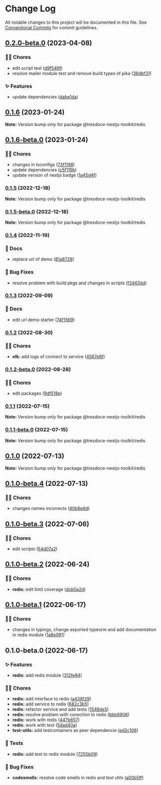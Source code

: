# Change Log

All notable changes to this project will be documented in this file.
See [Conventional Commits](https://conventionalcommits.org) for commit guidelines.

## [0.2.0-beta.0](https://github.com/tresdoce/tresdoce-nestjs-toolkit/compare/@tresdoce-nestjs-toolkit/redis@0.1.6...@tresdoce-nestjs-toolkit/redis@0.2.0-beta.0) (2023-04-08)

### 👨‍💻 Chores

- edit script test ([d9f549f](https://github.com/tresdoce/tresdoce-nestjs-toolkit/commit/d9f549f19a7ed0eaa88faebb7cdfea44a153ae6e))
- resolve mailer module test and remove build types of pika ([36dbf31](https://github.com/tresdoce/tresdoce-nestjs-toolkit/commit/36dbf31f96cb98b1b8c3dcdbdb448557bc84b093))

### ✨ Features

- update dependencies ([dabe1da](https://github.com/tresdoce/tresdoce-nestjs-toolkit/commit/dabe1da5742674ebdca7262246ac811d9c474683))

## [0.1.6](https://github.com/tresdoce/tresdoce-nestjs-toolkit/compare/@tresdoce-nestjs-toolkit/redis@0.1.6-beta.0...@tresdoce-nestjs-toolkit/redis@0.1.6) (2023-01-24)

**Note:** Version bump only for package @tresdoce-nestjs-toolkit/redis

## [0.1.6-beta.0](https://github.com/tresdoce/tresdoce-nestjs-toolkit/compare/@tresdoce-nestjs-toolkit/redis@0.1.5...@tresdoce-nestjs-toolkit/redis@0.1.6-beta.0) (2023-01-24)

### 👨‍💻 Chores

- changes in tsconfigs ([73f1198](https://github.com/tresdoce/tresdoce-nestjs-toolkit/commit/73f1198a775cac34f7785ce7b19b06203f2c1792))
- update dependencies ([c5f119b](https://github.com/tresdoce/tresdoce-nestjs-toolkit/commit/c5f119be294e0e7940155af075279af9f3cccbc3))
- update version of nestjs badge ([1a45d4f](https://github.com/tresdoce/tresdoce-nestjs-toolkit/commit/1a45d4f56b984b524aba7475484c3a192ff2248f))

### [0.1.5](https://github.com/tresdoce/tresdoce-nestjs-toolkit/compare/@tresdoce-nestjs-toolkit/redis@0.1.5-beta.0...@tresdoce-nestjs-toolkit/redis@0.1.5) (2022-12-18)

**Note:** Version bump only for package @tresdoce-nestjs-toolkit/redis

### [0.1.5-beta.0](https://github.com/tresdoce/tresdoce-nestjs-toolkit/compare/@tresdoce-nestjs-toolkit/redis@0.1.4...@tresdoce-nestjs-toolkit/redis@0.1.5-beta.0) (2022-12-18)

**Note:** Version bump only for package @tresdoce-nestjs-toolkit/redis

### [0.1.4](https://github.com/tresdoce/tresdoce-nestjs-toolkit/compare/@tresdoce-nestjs-toolkit/redis@0.1.3...@tresdoce-nestjs-toolkit/redis@0.1.4) (2022-11-19)

### 📝 Docs

- replace url of demo ([81a8728](https://github.com/tresdoce/tresdoce-nestjs-toolkit/commit/81a8728186aeffec9d7d50cd095f0e44b1f17773))

### 🐛 Bug Fixes

- resolve problem with build pkgs and changes in scripts ([f2d43dd](https://github.com/tresdoce/tresdoce-nestjs-toolkit/commit/f2d43dd8d7a147d8024b9b67757bbc62d71ffe85))

### [0.1.3](https://github.com/tresdoce/tresdoce-nestjs-toolkit/compare/@tresdoce-nestjs-toolkit/redis@0.1.2...@tresdoce-nestjs-toolkit/redis@0.1.3) (2022-09-09)

### 📝 Docs

- edit url demo starter ([74f1569](https://github.com/tresdoce/tresdoce-nestjs-toolkit/commit/74f156929d81cd9d8c94c0a32adfc0ce70f36ae6))

### [0.1.2](https://github.com/tresdoce/tresdoce-nestjs-toolkit/compare/@tresdoce-nestjs-toolkit/redis@0.1.2-beta.0...@tresdoce-nestjs-toolkit/redis@0.1.2) (2022-08-30)

### 👨‍💻 Chores

- **elk:** add logs of connect to service ([4567e6f](https://github.com/tresdoce/tresdoce-nestjs-toolkit/commit/4567e6fb086710a9706fc1c78b595cbe67c6f90c))

### [0.1.2-beta.0](https://github.com/tresdoce/tresdoce-nestjs-toolkit/compare/@tresdoce-nestjs-toolkit/redis@0.1.1...@tresdoce-nestjs-toolkit/redis@0.1.2-beta.0) (2022-08-28)

### 👨‍💻 Chores

- edit packages ([9df518e](https://github.com/tresdoce/tresdoce-nestjs-toolkit/commit/9df518e7afb9c0f96f620920b09dd3e2212ae3d7))

### [0.1.1](https://github.com/tresdoce/tresdoce-nestjs-toolkit/compare/@tresdoce-nestjs-toolkit/redis@0.1.1-beta.0...@tresdoce-nestjs-toolkit/redis@0.1.1) (2022-07-15)

**Note:** Version bump only for package @tresdoce-nestjs-toolkit/redis

### [0.1.1-beta.0](https://github.com/tresdoce/tresdoce-nestjs-toolkit/compare/@tresdoce-nestjs-toolkit/redis@0.1.0...@tresdoce-nestjs-toolkit/redis@0.1.1-beta.0) (2022-07-15)

**Note:** Version bump only for package @tresdoce-nestjs-toolkit/redis

## [0.1.0](https://github.com/tresdoce/tresdoce-nestjs-toolkit/compare/@tresdoce-nestjs-toolkit/redis@0.1.0-beta.4...@tresdoce-nestjs-toolkit/redis@0.1.0) (2022-07-13)

**Note:** Version bump only for package @tresdoce-nestjs-toolkit/redis

## [0.1.0-beta.4](https://github.com/tresdoce/tresdoce-nestjs-toolkit/compare/@tresdoce-nestjs-toolkit/redis@0.1.0-beta.3...@tresdoce-nestjs-toolkit/redis@0.1.0-beta.4) (2022-07-13)

### 👨‍💻 Chores

- changes names incorrects ([40b9e8d](https://github.com/tresdoce/tresdoce-nestjs-toolkit/commit/40b9e8d6c59435ee61a0c8c7a98e159cbe2bfc35))

## [0.1.0-beta.3](https://github.com/tresdoce/tresdoce-nestjs-toolkit/compare/@tresdoce-nestjs-toolkit/redis@0.1.0-beta.2...@tresdoce-nestjs-toolkit/redis@0.1.0-beta.3) (2022-07-06)

### 👨‍💻 Chores

- edit scripts ([54d07a2](https://github.com/tresdoce/tresdoce-nestjs-toolkit/commit/54d07a2918bc0daf3f8f5eef5b7eb65e6db903f8))

## [0.1.0-beta.2](https://github.com/tresdoce/tresdoce-nestjs-toolkit/compare/@tresdoce-nestjs-toolkit/redis@0.1.0-beta.1...@tresdoce-nestjs-toolkit/redis@0.1.0-beta.2) (2022-06-24)

### 👨‍💻 Chores

- **redis:** edit limit coverage ([dcb0a2d](https://github.com/tresdoce/tresdoce-nestjs-toolkit/commit/dcb0a2d3de0a91975b37afbbe3ec425cea42ef94))

## [0.1.0-beta.1](https://github.com/tresdoce/tresdoce-nestjs-toolkit/compare/@tresdoce-nestjs-toolkit/redis@0.1.0-beta.0...@tresdoce-nestjs-toolkit/redis@0.1.0-beta.1) (2022-06-17)

### 👨‍💻 Chores

- changes in typings, change exported typeorm and add documentation in redis module ([1a8e991](https://github.com/tresdoce/tresdoce-nestjs-toolkit/commit/1a8e991990e5a59049033a68c7a820bf768560fe))

## 0.1.0-beta.0 (2022-06-17)

### ✨ Features

- **redis:** add redis module ([312fe84](https://github.com/tresdoce/tresdoce-nestjs-toolkit/commit/312fe84bdf210aa6bf316376b05e5a0c82dd6940))

### 👨‍💻 Chores

- **redis:** add interface to redis ([a438f29](https://github.com/tresdoce/tresdoce-nestjs-toolkit/commit/a438f297880a0ebd8eafcf52f6ee7ded8d91fc9a))
- **redis:** add service to redis ([682c3b5](https://github.com/tresdoce/tresdoce-nestjs-toolkit/commit/682c3b5dad49f20fc61115896f70c3e2ba29e0c2))
- **redis:** refactor service and add tests ([1548de5](https://github.com/tresdoce/tresdoce-nestjs-toolkit/commit/1548de5cbd50888d8ef93351e11fec9b4cc3aa2b))
- **redis:** resolve problem with conection to redis ([bbb6906](https://github.com/tresdoce/tresdoce-nestjs-toolkit/commit/bbb6906002daf021d4ee4de13c3cf420bc071b81))
- **redis:** work with redis ([447b657](https://github.com/tresdoce/tresdoce-nestjs-toolkit/commit/447b657ea8202895a956fb65ce7afa05966229cb))
- **redis:** work with test ([5dad40a](https://github.com/tresdoce/tresdoce-nestjs-toolkit/commit/5dad40ad00f46a3e88d3eada080e1791d4271be9))
- **test-utils:** add testcontainers as peer dependencie ([ed2c108](https://github.com/tresdoce/tresdoce-nestjs-toolkit/commit/ed2c1082db221c3e48960b09dd29e4f28f4602b9))

### 🧪 Tests

- **redis:** add test to redis module ([7255b09](https://github.com/tresdoce/tresdoce-nestjs-toolkit/commit/7255b090209977072ec00c2ec94aa622c6f8db40))

### 🐛 Bug Fixes

- **codesmells:** resolve code smells in redis and test utils ([a00b5ff](https://github.com/tresdoce/tresdoce-nestjs-toolkit/commit/a00b5ff0b89107e23dd7024ced30b90b301cc890))
